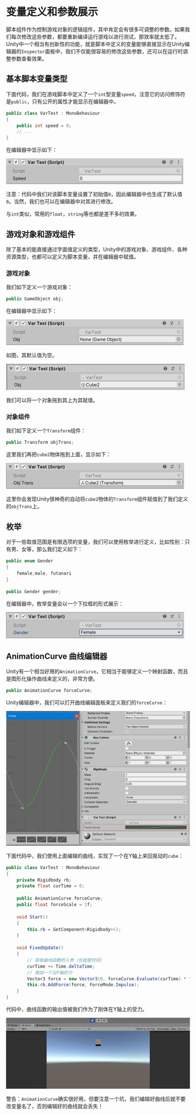 # 变量定义和参数展示

脚本组件作为控制游戏对象的逻辑组件，其中肯定会有很多可调整的参数。如果我们每次修改这些参数，都要重新编译运行游戏以进行测试，那效率就太低了。Unity中一个相当有创新性的功能，就是脚本中定义的变量能够直接显示在Unity编辑器的`Inspector`面板中，我们不仅能很容易的修改这些参数，还可以在运行时调整参数查看效果。

## 基本脚本变量类型

下面代码，我们在游戏脚本中定义了一个`int`型变量`speed`，注意它的访问修饰符是`public`，只有公开的属性才能显示在编辑器中。

```csharp
public class VarTest : MonoBehaviour
{
    public int speed = 0;
    // ...
}
```

在编辑器中显示如下：

![](res/1.png)

注意：代码中我们对该脚本变量设置了初始值`0`，因此编辑器中也生成了默认值`0`。当然，我们也可以在编辑器中对其进行修改。

与`int`类似，常用的`float`，`string`等也都是差不多的效果。

## 游戏对象和游戏组件

除了基本的能直接通过字面值定义的类型，Unity中的游戏对象、游戏组件、各种资源类型，也都可以定义为脚本变量，并在编辑器中赋值。

### 游戏对象

我们如下定义一个游戏对象：
```csharp
public GameObject obj;
```

在编辑器中显示如下：

![](res/2.png)

如图，其默认值为空。

![](res/3.png)

我们可以将一个对象拖到其上为其赋值。

### 对象组件

我们如下定义一个`Transform`组件：
```csharp
public Transform objTrans;
```

这里我们再把`cube2`物体拖到上面，显示如下：

![](res/4.png)

这里你会发现Unity很神奇的自动将`cube2`物体的`Transform`组件赋值到了我们定义的`objTrans`上。

## 枚举

对于一些取值范围是有限选项的变量，我们可以使用枚举进行定义，比如性别：只有男、女等，那么我们定义如下：

```csharp
public enum Gender
{
    female,male, futanari
}

public Gender gender;
```

在编辑器中，枚举变量会以一个下拉框的形式展示：

![](res/5.png)

## AnimationCurve 曲线编辑器

Unity有一个相当好用的`AnimationCurve`，它相当于能够定义一个映射函数，而且是图形化操作曲线来定义的，非常方便。

```csharp
public AnimationCurve forceCurve;
```

Unity编辑器中，我们可以打开曲线编辑面板来定义我们的`forceCurve`：

![](res/6.png)

下面代码中，我们使用上面编辑的曲线，实现了一个在Y轴上来回晃动的`cube`：

```csharp
public class VarTest : MonoBehaviour
{
    private Rigidbody rb;
    private float curTime = 0;

    public AnimationCurve forceCurve;
    public float forceScale = 1f;

    void Start()
    {
        this.rb = GetComponent<Rigidbody>();
    }

    void FixedUpdate()
    {
        // 获取曲线函数的入参（也就是时间）
        curTime += Time.deltaTime;
        // 施加一个沿Y轴的力
        Vector3 force = new Vector3(0, forceCurve.Evaluate(curTime) * forceScale, 0);
        this.rb.AddForce(force, ForceMode.Impulse);
    }
}
```

代码中，曲线函数的输出值被我们作为了刚体在Y轴上的受力。

![](res/7.gif)

警告：`AnimationCurve`确实很好用，但要注意一个坑，我们编辑好曲线后就不要改变量名了，否则编辑好的曲线就会丢失！